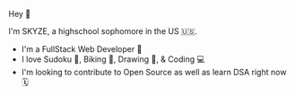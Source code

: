 Hey 👋 

I'm SKYZE, a highschool sophomore in the US 🇺🇸.

 - I'm a FullStack Web Developer 🤖
 - I love Sudoku 🧩, Biking 🚴, Drawing 🎨, & Coding 💻
 - I'm looking to contribute to Open Source as well as learn DSA right now 🗓 
 


